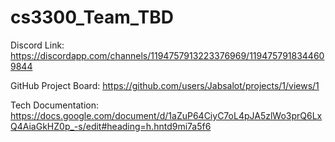 # cs3300_Team_TBD

Discord Link:
https://discordapp.com/channels/1194757913223376969/1194757918344609844

GitHub Project Board:
https://github.com/users/Jabsalot/projects/1/views/1

Tech Documentation:
https://docs.google.com/document/d/1aZuP64CiyC7oL4pJA5zlWo3prQ6LxQ4AiaGkHZ0p_-s/edit#heading=h.hntd9mi7a5f6

